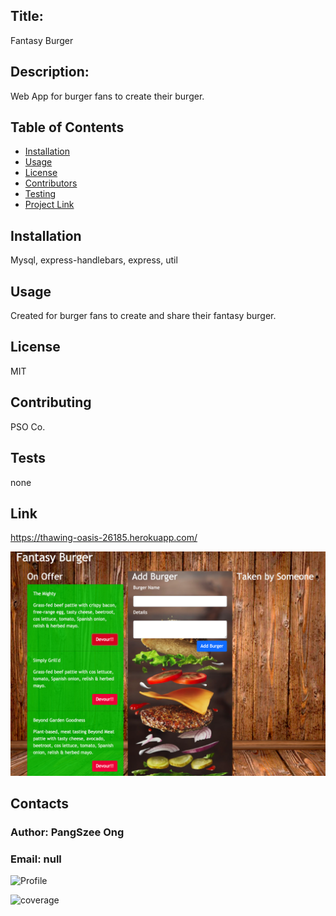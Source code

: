 
## Title: 
Fantasy Burger

## Description:
Web App for burger fans to create their burger.

## Table of Contents

- [Installation](#installation)
- [Usage](#usage)
- [License](#license)
- [Contributors](#contributing)
- [Testing](#tests)
- [Project Link](#link)

## Installation
Mysql, express-handlebars, express, util
## Usage
Created for burger fans to create and share their fantasy burger.
## License
MIT
## Contributing
PSO Co.
## Tests
none
## Link
https://thawing-oasis-26185.herokuapp.com/

<img src = "public/img/screenshot.png">

## Contacts
### Author: PangSzee Ong
### Email: null
<img src = "https://avatars1.githubusercontent.com/u/59127638?v=4" alt="Profile" width="100"/>

![coverage](https://img.shields.io/static/v1?label=hireable&message=null&color=<brightgreen>)
